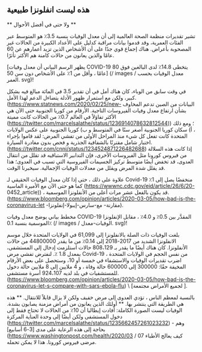 ## هذه ليست انفلونزا طبيعية 
 ** ولا حتى في أفضل الأحوال ** 

 تشير تقديرات منظمة الصحة العالمية إلى أن معدل الوفيات بنسبة 3.5٪ هو المتوسط عبر الفئات العمرية، وقد قدموا بيانات مراقبة كدليل على الأعداد الكبيرة من الحالات غير المصحوبة بأعراض. هناك إجماع قوي جدًا على أن الأشخاص الذين تزيد أعمارهم عن 60 عامًا والذين يعانون من حالات كامنة هم الأكثر تأثرًا. 

 [يظهر الرسم البياني أن معدل وفيات COVID-19 يتخطى 14.8٪ لدى البالغين فوق 80 عامًا ، وأقل من 1٪ على الأشخاص دون سن 50] (/ images / معدل الوفيات بحسب العمر. svg)! 

 في وقت سابق من الوباء، كان هناك أمل في أن تقدير 3.5 في المائة مبالغ فيه بشكل كبير، ولكن مع استمرار ظهور الأدلة يتضاءل الدعم لهذا الأمل. (https://www.statnews.com/2020/02/25/new- البيانات من الصين تدعم المخاوف بشأن ارتفاع معدل وفيات الفيروسات التاجية. الأرقام من كوريا الجنوبية حتى الآن هي الأكثر تفاؤلاً في العالم 0.7٪ من الحالات كانت مميتة (https://twitter.com/marcelsalathe/status/1236914078632812544)) ؛ ومع ذلك ، أ) سكان كوريا الجنوبية أصغر سنًا في المتوسط و ب) كوريا الجنوبية على عكس الولايات المتحدة كانت تفعل كل شيء منذ المراحل الأولى من تفشي المرض: لقد قاموا بإجراء اختبار شامل مقترنًا بالشفافية الجذرية و فحص بدون مغادرة السيارة. (https://twitter.com/cnni/status/1234524871226482688) إذا كانت هذه السلالة من فيروس كورونا مثل الفيروسات الأخرى، فإن التدابير الاستباقيه قد تقلل من انتقال العدوى، قد تخفض أيضًا متوسط تركيز الجسيمات الفيروسية التي تسبب في العدوى؛ هذا قد يقلل شدة المرض ويقلل من معدلات الوفيات الإجمالية. سيخبرنا الوقت. 

 علاوة على ذلك ، حتى إذا كان معدل الوفيات الحقيقي لـ Covid-19 منخفضًا يصل إلى 1٪ كما هو حتى الآن مع الأميرة الماسية (https://wwwnc.cdc.gov/eid/article/26/6/20- 0452_article)) ، قد يكون بالفعل عشر مرات أعلى من الأنفلونزا الموسمية. (https://www.bloomberg.com/opinion/articles/2020-03-05/how-bad-is-the-coronavirus-let -مقارنة- مع-سارس-إيبولا-إنفلونزا). 

 مخطط بياني يوضح معدل وفيات COVID-19 المقدَّر بين 0.5٪ و 4.0٪ ، مقابل الإنفلونزا الموسمية بنسبة 0.1٪ (/ images / الوفيات-معدل. svg)! 

 بلغت الوفيات ذات الصلة بالانفلونزا إلى 61,099 في الولايات المتحدة خلال موسم الانفلونزا الشديد من 2017-2018 إلى 0.14٪ من ما يقدر 44800000 من حالات الأنفلونزا. كان هناك أيضًا ما يقدر بـ 808،129 حالات استلزمت إدخال إلى المستشفى، بمعدل 1.8 ٪. لنفترض تفشي مرض Covid-19 من نفس الحجم في الولايات المتحدة ، اضرب تقديرات الوفيات والاستشفاء في خمسة أو 10، وستحصل على بعض الأرقام المخيفة حقًا: 300000 إلى 600000 حالة وفاة ، و 4 ملايين إلى 8 ملايين حالة دخول للمستشفيات في بلد لديه 924،107 أسرة مستشفى. (https://www.bloomberg.com/opinion/articles/2020-03-05/how-bad-is-the-coronavirus-let-s-compare-with-sars-ebola-flu) \ [لجميع الأمراض مجتمعة \]. 

 بالنسبة لمعظم الناس ، تؤدي العدوى إلى مرض خفيف ولكن لا يزال قابلاً للانتقال. ** هذه هي الطريقة التي ينتشر بها. ** أولئك الذين يعانون من أمراض مزمنة يصابون بشدة. الوفيات ليست الصورة الكاملة: أفادت إيطاليا أن 10٪ من الحالات لا تحتاج فقط إلى دخول المستشفى ولكن أيضًا إلى وحدة العناية المركزة 
  (https://twitter.com/marcelsalathe/status/1235662457261023232) - وهم بحاجة إلى هذه الرعاية على مدى [3-6 أسابيع] (https://www.washingtonpost.com/health/2020/03 / 07  كيف يعالج الأطباء مرضى فيروس كورونا. هذا لا يمكن تحمله.

